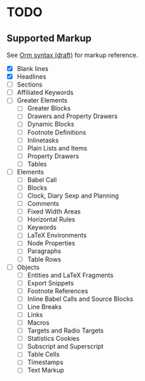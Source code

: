TODO
====

## Supported Markup

See [Orm syntax (draft)](http://orgmode.org/worg/dev/org-syntax.html) for markup reference.

- [X] Blank lines
- [X] Headlines
- [ ] Sections
- [ ] Affiliated Keywords
- [ ] Greater Elements
  - [ ] Greater Blocks
  - [ ] Drawers and Property Drawers
  - [ ] Dynamic Blocks
  - [ ] Footnote Definitions
  - [ ] Inlinetasks
  - [ ] Plain Lists and Items
  - [ ] Property Drawers
  - [ ] Tables
- [ ] Elements
  - [ ] Babel Call
  - [ ] Blocks
  - [ ] Clock, Diary Sexp and Planning
  - [ ] Comments
  - [ ] Fixed Width Areas
  - [ ] Horizontal Rules
  - [ ] Keywords
  - [ ] LaTeX Environments
  - [ ] Node Properties
  - [ ] Paragraphs
  - [ ] Table Rows
- [ ] Objects
  - [ ] Entities and LaTeX Fragments
  - [ ] Export Snippets
  - [ ] Footnote References
  - [ ] Inline Babel Calls and Source Blocks
  - [ ] Line Breaks
  - [ ] Links
  - [ ] Macros
  - [ ] Targets and Radio Targets
  - [ ] Statistics Cookies
  - [ ] Subscript and Superscript
  - [ ] Table Cells
  - [ ] Timestamps
  - [ ] Text Markup
